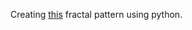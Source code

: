 Creating [this](https://www.facebook.com/watch/?v=334478858534239&_rdr) fractal pattern using python.
